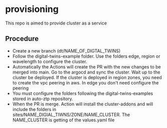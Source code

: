 # provisioning
This repo is aimed to provide cluster as a service

## Procedure
- Create a new branch (dt/NAME_OF_DIGTAL_TWINS)
- Follow the digital-twins-example folder. Use the folders edge, region or wavelength to configure the cluster.
- Automatically the Actions will create the PR with the new changes to be merged into main. Go to the argocd and sync
  the cluster. Wait up to the cluster be deployed. If the cluster is deployed in region zones, you need to create the
  vpc peering in aws. In edge you don't need configure the peering
- You must configure the folders following the digital-twins-examples stored in auto-ztp repository.
- When the PR is merge. Action will install the cluster-addons and will include the folders in sites/NAME_DIGIAL_TIWNS/ZONE/NAME_CLUSTER.
  The NAME_CLUSTER is getting of the values.yaml file